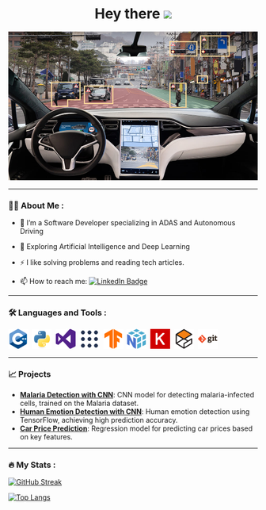 <!--
<div id="badges" align="center">
  <a href="https://www.linkedin.com/in/prakyathshetty/">
    <img src="https://img.shields.io/badge/LinkedIn-blue?style=for-the-badge&logo=linkedin&logoColor=white" alt="LinkedIn Badge"/>
  </a>
  <a href="https://www.geeksforgeeks.org/user/prakyathsgely/">
    <img src="https://img.shields.io/badge/GeeksforGeeks-darkgreen?style=for-the-badge&logo=geeksforgeeks&logoColor=white" alt="GeeksforGeeks Badge"/>
  </a>
  <a href="https://leetcode.com/u/Prakyath_S/">
    <img src="https://img.shields.io/badge/LeetCode-orange?style=for-the-badge&logo=leetcode&logoColor=white" alt="LeetCode Badge"/>
  </a>
</div>
-->

<h1 align="center">
  Hey there
  <img src="https://media.giphy.com/media/hvRJCLFzcasrR4ia7z/giphy.gif" width="30px"/>
</h1>

<div align="center">
  <img src="image.jpg" width="600" height="300"/>
</div>

---

### :man_technologist: About Me :

- :telescope: I’m a Software Developer specializing in ADAS and Autonomous Driving

- :seedling: Exploring Artificial Intelligence and Deep Learning

- :zap: I like solving problems and reading tech articles.

- :mailbox: How to reach me: [![LinkedIn Badge](https://img.shields.io/badge/LinkedIn-blue?style=for-the-badge&logo=linkedin&logoColor=white)](https://www.linkedin.com/in/prakyathshetty/)

---

### :hammer_and_wrench: Languages and Tools :

<div>
  <img src="https://github.com/devicons/devicon/blob/master/icons/cplusplus/cplusplus-original.svg" title="C++" alt="C++" width="40" height="40"/>&nbsp;
  <img src="https://github.com/devicons/devicon/blob/master/icons/python/python-original.svg" title="Python" alt="Python" width="40" height="40"/>&nbsp;
  <img src="https://github.com/devicons/devicon/blob/master/icons/visualstudio/visualstudio-plain.svg" title="Visual Studio" alt="Visual Studio" width="40" height="40"/>&nbsp;
  <img src="https://github.com/devicons/devicon/blob/master/icons/ros/ros-original.svg" title="ROS" alt="ROS" width="40" height="40"/>&nbsp;
  <img src="https://github.com/devicons/devicon/blob/master/icons/tensorflow/tensorflow-original.svg" title="TensorFlow" alt="TensorFlow" width="40" height="40"/>&nbsp;
  <img src="https://github.com/devicons/devicon/blob/master/icons/numpy/numpy-original.svg" title="Numpy" alt="Numpy " width="40" height="40"/>&nbsp;
  <img src="https://github.com/devicons/devicon/blob/master/icons/keras/keras-original.svg" title="Keras" alt="Keras" width="40" height="40"/>&nbsp;
  <img src="https://github.com/devicons/devicon/blob/master/icons/gazebo/gazebo-original.svg" title="Gazebo" alt="Gazebo" width="40" height="40"/>&nbsp;
  <img src="https://github.com/devicons/devicon/blob/master/icons/git/git-original-wordmark.svg" title="Git" alt="Git" width="40" height="40"/>
</div>

---

### 📈 Projects

- [**Malaria Detection with CNN**](https://github.com/prakyaths/MalarAI-Detection): CNN model for detecting malaria-infected cells, trained on the Malaria dataset.
- [**Human Emotion Detection with CNN**](https://github.com/prakyaths/HumanEmotionAI): Human emotion detection using TensorFlow, achieving high prediction accuracy.
- [**Car Price Prediction**](https://github.com/prakyaths/CarPricePrediction): Regression model for predicting car prices based on key features.

---

### :fire: My Stats :

[![GitHub Streak](http://github-readme-streak-stats.herokuapp.com?user=prakyaths)](https://git.io/streak-stats)

[![Top Langs](https://github-readme-stats.vercel.app/api/top-langs/?username=prakyaths&layout=compact&theme=vision-friendly-dark)](https://github.com/anuraghazra/github-readme-stats)
